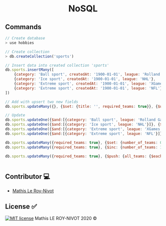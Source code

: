 <h1 align="center">NoSQL</h1>

## Commands
```javascript
// Create database
> use hobbies

// Create collection
> db.createCollection('sports')

// Insert data into created collection 'sports'
db.sports.insertMany([
    {category: 'Ball sport', createdAt: '1900-01-01', league: 'Rolland Garros'}, 
    {category: 'Ice sport', createdAt: '1900-01-01', league: 'NHL'}, 
    {category: 'Extreme sport', createdAt: '1900-01-01', league: 'XGames'}, 
    {category: 'Extreme sport', createdAt: '1900-01-01', league: 'NFL'}
])

// Add with upsert two new fields
db.sports.updateMany({}, {$set: {title: '', required_teams: true}}, {$upsert: true})

// Update
db.sports.updateOne({$and:[{category: 'Ball sport', league: 'Rolland Garros'}]}, {$set: {title: 'Tennis', required_teams: false}})
db.sports.updateOne({$and:[{category: 'Ice sport', league: 'NHL'}]}, {$set: {title: 'Ice Hockey'}})
db.sports.updateOne({$and:[{category: 'Extreme sport', league: 'XGames'}]}, {$set: {title: 'Ski', required_teams: false}})
db.sports.updateOne({$and:[{category: 'Extreme sport', league: 'NFL'}]}, {$set: {title: 'Football'}})

db.sports.updateMany({required_teams: true}, {$set: {number_of_teams: 0}})
db.sports.updateMany({required_teams: true}, {$inc: {number_of_teams: 10}})

db.sports.updateMany({required_teams: true}, {$push: {all_teams: {$each: [{name: "team1", number_of_players: 3},{name: "team2", number_of_players: 3}]}}})



```


## Contributor :computer:
- [Mathis Le Roy-Nivot](https://github.com/MathisLeRoyNivot "Go to @MathisLeRoyNivot's Github")

## License :white_check_mark:
[![MIT license](https://img.shields.io/badge/License-MIT-blue.svg)](https://github.com/MathisLeRoyNivot/ionic-training/blob/master/LICENSE) Mathis LE ROY-NIVOT 2020 ©